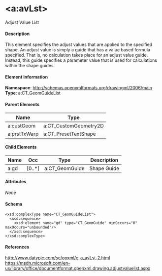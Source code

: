 # &lt;a:avLst&gt;

Adjust Value List

#### Description

This element specifies the adjust values that are applied to the specified shape. An adjust value is simply a guide that has a value based formula specified. That is, no calculation takes place for an adjust value guide. Instead, this guide specifies a parameter value that is used for calculations within the shape guides.

#### Element Information

**Namespace**: http://schemas.openxmlformats.org/drawingml/2006/main
**Type**: a:CT_GeomGuideList

#### Parent Elements

Name             | Type
---------------- | ----------------------------------
a:custGeom       | a:CT_CustomGeometry2D
a:prstTxWarp     | a:CT_PresetTextShape

#### Child Elements

Name     | Occ    | Type           | Description
-------- | ------ | -------------- | -------------
a:gd     | [0..*] | a:CT_GeomGuide | Shape Guide

#### Attributes

*None*

#### Schema

```
<xsd:complexType name="CT_GeomGuideList">
  <xsd:sequence>
    <xsd:element name="gd" type="CT_GeomGuide" minOccurs="0" maxOccurs="unbounded"/>
  </xsd:sequence>
</xsd:complexType>
```

#### References

http://www.datypic.com/sc/ooxml/e-a_avLst-2.html
https://msdn.microsoft.com/en-us/library/office/documentformat.openxml.drawing.adjustvaluelist.aspx
